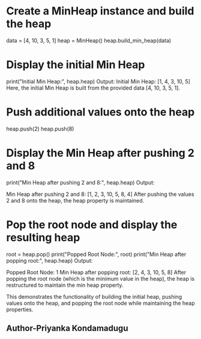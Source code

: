 # Create a MinHeap instance and build the heap
data = [4, 10, 3, 5, 1]
heap = MinHeap()
heap.build_min_heap(data)

# Display the initial Min Heap
print("Initial Min Heap:", heap.heap)
Output:
Initial Min Heap: [1, 4, 3, 10, 5]
Here, the initial Min Heap is built from the provided data [4, 10, 3, 5, 1].

# Push additional values onto the heap
heap.push(2)
heap.push(8)

# Display the Min Heap after pushing 2 and 8
print("Min Heap after pushing 2 and 8:", heap.heap)
Output:

Min Heap after pushing 2 and 8: [1, 2, 3, 10, 5, 8, 4]
After pushing the values 2 and 8 onto the heap, the heap property is maintained.

# Pop the root node and display the resulting heap
root = heap.pop()
print("Popped Root Node:", root)
print("Min Heap after popping root:", heap.heap)
Output:

Popped Root Node: 1
Min Heap after popping root: [2, 4, 3, 10, 5, 8]
After popping the root node (which is the minimum value in the heap), the heap is restructured to maintain the min heap property.

This demonstrates the functionality of building the initial heap, pushing values onto the heap, and popping the root node while maintaining the heap properties.

## Author-Priyanka Kondamadugu
